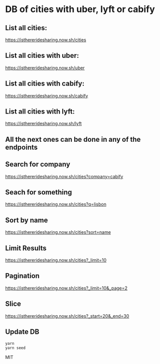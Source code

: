 # DB of cities with uber, lyft or cabify

## List all cities:
https://isthereridesharing.now.sh/cities

## List all cities with uber:
https://isthereridesharing.now.sh/uber

## List all cities with cabify:
https://isthereridesharing.now.sh/cabify

## List all cities with lyft:
https://isthereridesharing.now.sh/lyft

## All the next ones can be done in any of the endpoints

## Search for company
https://isthereridesharing.now.sh/cities?company=cabify
## Seach for something
https://isthereridesharing.now.sh/cities?q=lisbon

## Sort by name
https://isthereridesharing.now.sh/cities?sort=name

## Limit Results
https://isthereridesharing.now.sh/cities?_limit=10

## Pagination
https://isthereridesharing.now.sh/cities?_limit=10&_page=2

## Slice
https://isthereridesharing.now.sh/cities?_start=20&_end=30

## Update DB

```
yarn
yarn seed
```

MIT

